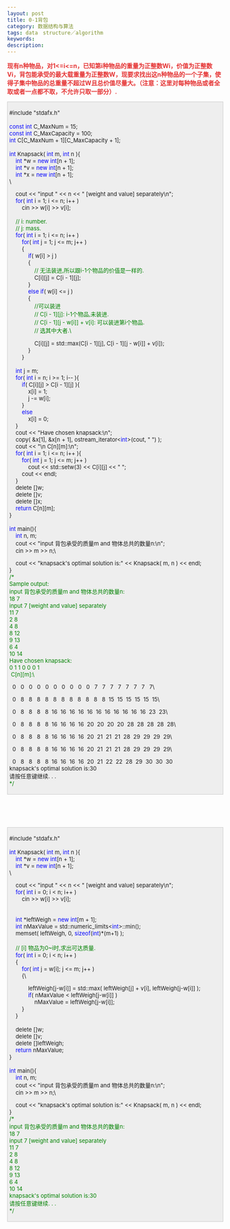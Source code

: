 ```yaml
---
layout: post
title: 0-1背包
category: 数据结构与算法
tags: data　structure／algorithm
keywords: 
description: 
---
```


**<span
style="color:#e53333;">现有n种物品，对1\<=i\<=n，已知第i种物品的重量为正整数Wi，价值为正整数Vi，背包能承受的最大载重量为正整数W，现要求找出这n种物品的一个子集，使得子集中物品的总重量不超过W且总价值尽量大。（注意：这里对每种物品或者全取或者一点都不取，不允许只取一部分）.</span>**

<div
style="border-bottom:#cccccc 1px solid;border-left:#cccccc 1px solid;padding-bottom:4px;background-color:#eeeeee;padding-left:4px;width:98%;padding-right:5px;font-size:13px;word-break:break-all;border-top:#cccccc 1px solid;border-right:#cccccc 1px solid;padding-top:4px;">

\#include "stdafx.h"\
\
 <span style="color:#0000ff;">const</span> <span
style="color:#0000ff;">int</span> C\_MaxNum = 15;\
 <span style="color:#0000ff;">const</span> <span
style="color:#0000ff;">int</span> C\_MaxCapacity = 100;\
 <span
style="color:#0000ff;">int</span> C[C\_MaxNum + 1][C\_MaxCapacity + 1];\
\
 <span style="color:#0000ff;">int</span> Knapsack( <span
style="color:#0000ff;">int</span> m, <span
style="color:#0000ff;">int</span> n ){\
     <span style="color:#0000ff;">int</span> \*w = <span
style="color:#0000ff;">new</span> <span
style="color:#0000ff;">int</span>[n + 1];\
     <span style="color:#0000ff;">int</span> \*v = <span
style="color:#0000ff;">new</span> <span
style="color:#0000ff;">int</span>[n + 1];\
     <span style="color:#0000ff;">int</span> \*x = <span
style="color:#0000ff;">new</span> <span
style="color:#0000ff;">int</span>[n + 1];\
\

    cout \<\< "input " \<\< n \<\< " [weight and value] separately\\n";\
     <span style="color:#0000ff;">for</span>( <span
style="color:#0000ff;">int</span> i = 1; i \<= n; i++ )\
         cin \>\> w[i] \>\> v[i];\
\
     <span style="color:#008000;">//</span><span
style="color:#008000;"> i: number.\
     </span><span style="color:#008000;">//</span><span
style="color:#008000;"> j: mass.</span><span style="color:#008000;">\
 </span>    <span style="color:#0000ff;">for</span>( <span
style="color:#0000ff;">int</span> i = 1; i \<= n; i++ )\
         <span style="color:#0000ff;">for</span>( <span
style="color:#0000ff;">int</span> j = 1; j \<= m; j++ )\
         {\
             <span style="color:#0000ff;">if</span>( w[i] \> j )\
             {\
                 <span style="color:#008000;">//</span><span
style="color:#008000;"> 无法装进,所以跟i-1个物品的价值是一样的.</span><span
style="color:#008000;">\
 </span>                C[i][j] = C[i - 1][j];\
             }\
             <span style="color:#0000ff;">else</span> <span
style="color:#0000ff;">if</span>( w[i] \<= j )\
             {\
                 <span style="color:#008000;">//</span><span
style="color:#008000;">可以装进\
                 </span><span style="color:#008000;">//</span><span
style="color:#008000;"> C[i - 1][j]: i-1个物品,未装进.\
                 </span><span style="color:#008000;">//</span><span
style="color:#008000;"> C[i - 1][j - w[i]] + v[i]: 可以装进第i个物品.\
                 </span><span style="color:#008000;">//</span><span
style="color:#008000;"> 选其中大者.</span><span style="color:#008000;">\

</span>                C[i][j] = std::max(C[i - 1][j], C[i - 1][j - w[i]] + v[i]);\
             }\
         }\
\
     <span style="color:#0000ff;">int</span> j = m;\
     <span style="color:#0000ff;">for</span>( <span
style="color:#0000ff;">int</span> i = n; i \>= 1; i-- ){\
         <span
style="color:#0000ff;">if</span>( C[i][j] \> C[i - 1][j] ){\
             x[i] = 1;\
             j -= w[i];\
         }\
         <span style="color:#0000ff;">else</span>\
             x[i] = 0;\
     }\
     cout \<\< "Have chosen knapsack:\\n";\
     copy( &x[1], &x[n + 1], ostream\_iterator\<<span
style="color:#0000ff;">int</span>\>(cout, " ") );\
     cout \<\< "\\n C[n][m]:\\n";\
     <span style="color:#0000ff;">for</span>( <span
style="color:#0000ff;">int</span> i = 1; i \<= n; i++ ){\
         <span style="color:#0000ff;">for</span>( <span
style="color:#0000ff;">int</span> j = 1; j \<= m; j++ )\
             cout \<\< std::setw(3) \<\< C[i][j] \<\< " ";\
         cout \<\< endl;\
     }\
     delete []w;\
     delete []v;\
     delete []x;\
     <span style="color:#0000ff;">return</span> C[n][m];\
 }\
\
 <span style="color:#0000ff;">int</span> main(){\
     <span style="color:#0000ff;">int</span> n, m;\
     cout \<\< "input 背包承受的质量m and 物体总共的数量n:\\n";\
     cin \>\> m \>\> n;\

    cout \<\< "knapsack's optimal solution is:" \<\< Knapsack( m, n ) \<\< endl;\
 }\
 <span style="color:#008000;">/\*</span><span style="color:#008000;">\
 Sample output:\
 input 背包承受的质量m and 物体总共的数量n:\
 18 7\
 input 7 [weight and value] separately\
 11 7\
 2 8\
 4 8\
 8 12\
 9 13\
 6 4\
 10 14\
 Have chosen knapsack:\
 0 1 1 0 0 0 1\
  C[n][m]:\

  0   0   0   0   0   0   0   0   0   0   7   7   7   7   7   7   7   7\

  0   8   8   8   8   8   8   8   8   8   8   8  15  15  15  15  15  15\

  0   8   8   8   8  16  16  16  16  16  16  16  16  16  16  16  23  23\

  0   8   8   8   8  16  16  16  16  20  20  20  20  28  28  28  28  28\

  0   8   8   8   8  16  16  16  16  20  21  21  21  28  29  29  29  29\

  0   8   8   8   8  16  16  16  16  20  21  21  21  28  29  29  29  29\

  0   8   8   8   8  16  16  16  16  20  21  22  22  28  29  30  30  30\
 knapsack's optimal solution is:30\
 请按任意键继续. . .\
 </span><span style="color:#008000;">\*/</span>

</div>

 

 

<div
style="border-bottom:#cccccc 1px solid;border-left:#cccccc 1px solid;padding-bottom:4px;background-color:#eeeeee;padding-left:4px;width:98%;padding-right:5px;font-size:13px;word-break:break-all;border-top:#cccccc 1px solid;border-right:#cccccc 1px solid;padding-top:4px;">

\#include "stdafx.h"\
\
 <span style="color:#0000ff;">int</span> Knapsack( <span
style="color:#0000ff;">int</span> m, <span
style="color:#0000ff;">int</span> n ){\
     <span style="color:#0000ff;">int</span> \*w = <span
style="color:#0000ff;">new</span> <span
style="color:#0000ff;">int</span>[n + 1];\
     <span style="color:#0000ff;">int</span> \*v = <span
style="color:#0000ff;">new</span> <span
style="color:#0000ff;">int</span>[n + 1];\
\

    cout \<\< "input " \<\< n \<\< " [weight and value] separately\\n";\
     <span style="color:#0000ff;">for</span>( <span
style="color:#0000ff;">int</span> i = 0; i \< n; i++ )\
         cin \>\> w[i] \>\> v[i];\
\
\
     <span style="color:#0000ff;">int</span> \*leftWeigh = <span
style="color:#0000ff;">new</span> <span
style="color:#0000ff;">int</span>[m + 1];\
     <span
style="color:#0000ff;">int</span> nMaxValue = std::numeric\_limits\<<span
style="color:#0000ff;">int</span>\>::min();\
     memset( leftWeigh, 0, <span
style="color:#0000ff;">sizeof</span>(<span
style="color:#0000ff;">int</span>)\*(m+1) );\
\
     <span style="color:#008000;">//</span><span
style="color:#008000;"> [i] 物品为0\~i时,求出可达质量.</span><span
style="color:#008000;">\
 </span>    <span style="color:#0000ff;">for</span>( <span
style="color:#0000ff;">int</span> i = 0; i \< n; i++ )\
     {\
         <span style="color:#0000ff;">for</span>( <span
style="color:#0000ff;">int</span> j = w[i]; j \<= m; j++ )\
         {\

            leftWeigh[j-w[i]] = std::max( leftWeigh[j] + v[i], leftWeigh[j-w[i]] );\
             <span
style="color:#0000ff;">if</span>( nMaxValue \< leftWeigh[j-w[i]] )\
                 nMaxValue = leftWeigh[j-w[i]];\
         }\
     }\
\
     delete []w;\
     delete []v;\
     delete []leftWeigh;\
     <span style="color:#0000ff;">return</span> nMaxValue;\
 }\
\
 <span style="color:#0000ff;">int</span> main(){\
     <span style="color:#0000ff;">int</span> n, m;\
     cout \<\< "input 背包承受的质量m and 物体总共的数量n:\\n";\
     cin \>\> m \>\> n;\

    cout \<\< "knapsack's optimal solution is:" \<\< Knapsack( m, n ) \<\< endl;\
 }\
 <span style="color:#008000;">/\*</span><span style="color:#008000;">\
 input 背包承受的质量m and 物体总共的数量n:\
 18 7\
 input 7 [weight and value] separately\
 11 7\
 2 8\
 4 8\
 8 12\
 9 13\
 6 4\
 10 14\
 knapsack's optimal solution is:30\
 请按任意键继续. . .\
 </span><span style="color:#008000;">\*/</span> 

</div>

 

 









